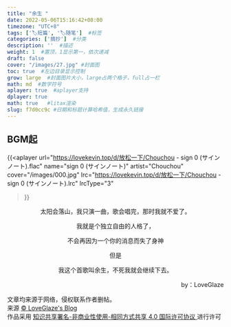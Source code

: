 ```yaml
---
title: "余生 "
date: 2022-05-06T15:16:42+08:00
timezone: "UTC+8"
tags: ['🏷️短篇', '🏷️随笔']  #标签
categories: ['摘抄']  #分类
description: ''  #描述
weight: 1  #置顶，1显示第一，依次递减
draft: false 
cover: "/images/27.jpg" #封面图
toc: true  #左边目录显示控制
grow: large  #封面图片大小，large占两个格子，full占一栏
math: md  #数学符号
aplayer: true  #aplayer支持
dplayer: true
math: true   #litax渲染
slug: f7d0cc9c #日期和标题计算哈希值，生成永久链接
---
```

## BGM起
<!-- 音乐aplayer， -->
{{<aplayer
url="https://lovekevin.top/d/放松一下/Chouchou - sign 0 (サインノート).flac"
name="sign 0 (サインノート)"
artist="Chouchou"
cover="/images/000.jpg"
lrc="https://lovekevin.top/d/放松一下/Chouchou - sign 0 (サインノート).lrc"
lrcType="3"
>}}

<div style="display:none">
<!--B站视频应用-->
{{< bilibili av498363026 >}}
<!--油管视频引用-->
{{< youtube hDy9BrB9_VU >}}


<!-- 视频调用dplyer， -->
{{< dplayer
url="https://qiniu.sukoshi.xyz/video/%E7%BE%8E.mp4"
pic="https://qiniu.sukoshi.xyz/video/%E7%BE%8E.mp4?vframe/jpg/offset/10"
>}}
</div>
<div align=center>


太阳会落山，我只演一曲，歌会唱完，那时我就不爱了。

我就是个独立自由的人格了，

不会再因为一个你的消息而失了身神 

但是

我这个首歌叫余生，不死我就会继续下去。



</div>
<p align=right>by：LoveGlaze</p>

<div>
    <div> 文章均来源于网络，侵权联系作者删帖。</div>    
    <div>来源 <a target="_blank" href="glaze.lovekevn.top"> © LoveGlaze's Blog </a></div>
    <div class="copyright-text">作品采用 <a class="text-decoration-none" target="_blank" href="https://creativecommons.org/licenses/by/4.0/deed.zh">
     知识共享署名-非商业性使用-相同方式共享 4.0 国际许可协议 </a>进行许可 </div>
</div>